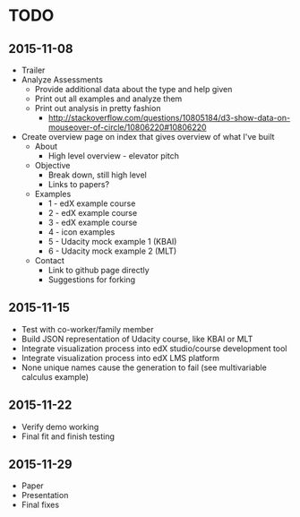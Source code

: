 # TODO

## 2015-11-08
* Trailer
* Analyze Assessments
  * Provide additional data about the type and help given
  * Print out all examples and analyze them
  * Print out analysis in pretty fashion
    * http://stackoverflow.com/questions/10805184/d3-show-data-on-mouseover-of-circle/10806220#10806220
* Create overview page on index that gives overview of what I've built
    * About
        * High level overview - elevator pitch
    * Objective
        * Break down, still high level
        * Links to papers?
    * Examples
        * 1 - edX example course
        * 2 - edX example course
        * 3 - edX example course
        * 4 - icon examples
        * 5 - Udacity mock example 1 (KBAI)
        * 6 - Udacity mock example 2 (MLT)
    * Contact
      * Link to github page directly
      * Suggestions for forking

## 2015-11-15
* Test with co-worker/family member
* Build JSON representation of Udacity course, like KBAI or MLT
* Integrate visualization process into edX studio/course development tool
* Integrate visualization process into edX LMS platform
* None unique names cause the generation to fail (see multivariable calculus example)

## 2015-11-22
* Verify demo working
* Final fit and finish testing

## 2015-11-29
* Paper
* Presentation
* Final fixes
